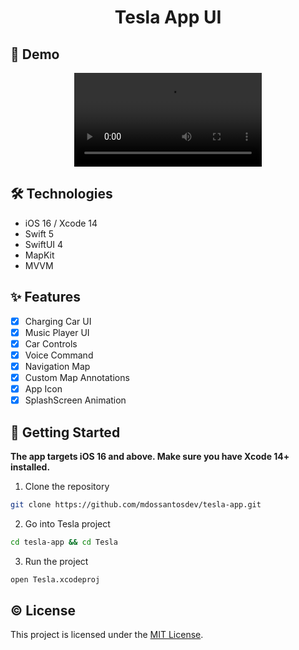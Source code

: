<h1 align="center">Tesla App UI</h1>

## 📱 Demo

<div align="center">
  <video src="https://github.com/mdossantosdev/tesla-app/assets/25856076/95707c7a-400f-435c-a1cd-d59bc5b702fd" />
</div>

## 🛠️ Technologies

- iOS 16 / Xcode 14
- Swift 5
- SwiftUI 4
- MapKit
- MVVM

## ✨ Features

- [x] Charging Car UI
- [x] Music Player UI
- [x] Car Controls
- [x] Voice Command
- [x] Navigation Map
- [x] Custom Map Annotations
- [x] App Icon
- [x] SplashScreen Animation

## 🚀 Getting Started

**The app targets iOS 16 and above. Make sure you have Xcode 14+ installed.**

1. Clone the repository

```sh
git clone https://github.com/mdossantosdev/tesla-app.git
```

2. Go into Tesla project

```sh
cd tesla-app && cd Tesla
```

3. Run the project
```sh
open Tesla.xcodeproj
```

## © License

This project is licensed under the [MIT License](LICENSE).
